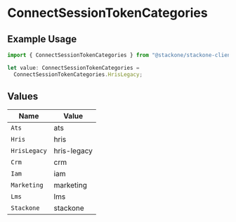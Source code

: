 # ConnectSessionTokenCategories

## Example Usage

```typescript
import { ConnectSessionTokenCategories } from "@stackone/stackone-client-ts/sdk/models/shared";

let value: ConnectSessionTokenCategories =
  ConnectSessionTokenCategories.HrisLegacy;
```

## Values

| Name         | Value        |
| ------------ | ------------ |
| `Ats`        | ats          |
| `Hris`       | hris         |
| `HrisLegacy` | hris-legacy  |
| `Crm`        | crm          |
| `Iam`        | iam          |
| `Marketing`  | marketing    |
| `Lms`        | lms          |
| `Stackone`   | stackone     |